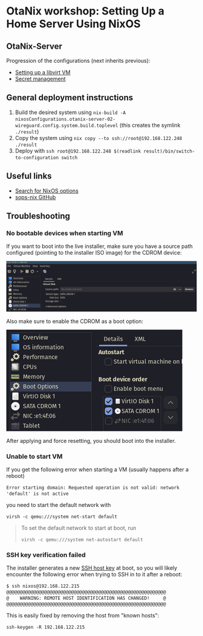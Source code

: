# OtaNix workshop: Setting Up a Home Server Using NixOS

## OtaNix-Server

Progression of the configurations (next inherits previous):

- [Setting up a libvirt VM](./otanix-server/00-initial/)
- [Secret management](./otanix-server/01-secrets/)
<!-- - [`secrets`](./otanix-server/secrets/default.nix): adds sops-nix to manage secrets -->
<!-- - [`02-wireguard`](./otanix-server/02-wireguard/default.nix): using sops-nix to provide the private key, this system sets up a WireGuard VPN -->
<!-- - [`03-nginx`](./otanix-server/03-nginx/default.nix): sets up 03-nginx + self-signed TLS for serving web-based services -->
<!-- - [`04-vaultwarden`](./otanix-server/04-vaultwarden/default.nix): runs 04-vaultwarden behind 03-nginx that's configured to be a TLS-terminating reverse-proxy -->

## General deployment instructions

1. Build the desired system using `nix-build -A nixosConfigurations.otanix-server-02-wireguard.config.system.build.toplevel` (this creates the symlink `./result`)
1. Copy the system using `nix copy --to ssh://root@192.168.122.248 ./result`
1. Deploy with `ssh root@192.168.122.248 $(readlink result)/bin/switch-to-configuration switch`

<!-- > Also, try [deploy-bs](https://github.com/xhalo32/deploy-bs) (available in `nix-shell`) which does the above steps automatically:
>
> ```sh
> deploy nixosConfigurations.otanix-server-02-wireguard root@192.168.122.248
> ``` -->

## Useful links

- [Search for NixOS options](https://search.nixos.org/options?)
- [sops-nix GitHub](https://github.com/Mic92/sops-nix)

## Troubleshooting

### No bootable devices when starting VM

If you want to boot into the live installer, make sure you have a source path configured (pointing to the installer ISO image) for the CDROM device:

![](images/libvirt-cdrom.png)

Also make sure to enable the CDROM as a boot option:

![](images/libvirt-boot-options.png)

After applying and force resetting, you should boot into the installer.

### Unable to start VM

If you get the following error when starting a VM (usually happens after a reboot)

```
Error starting domain: Requested operation is not valid: network 'default' is not active
```

you need to start the default network with

```
virsh -c qemu:///system net-start default
```

> To set the default network to start at boot, run
> ```
> virsh -c qemu:///system net-autostart default
> ```

### SSH key verification failed

The installer generates a new [SSH host key](https://www.ssh.com/academy/ssh/host-key) at boot, so you will likely encounter the following error when trying to SSH in to it after a reboot:

```
$ ssh nixos@192.168.122.215
@@@@@@@@@@@@@@@@@@@@@@@@@@@@@@@@@@@@@@@@@@@@@@@@@@@@@@@@@@@
@    WARNING: REMOTE HOST IDENTIFICATION HAS CHANGED!     @
@@@@@@@@@@@@@@@@@@@@@@@@@@@@@@@@@@@@@@@@@@@@@@@@@@@@@@@@@@@
```

This is easily fixed by removing the host from "known hosts":

```
ssh-keygen -R 192.168.122.215
```